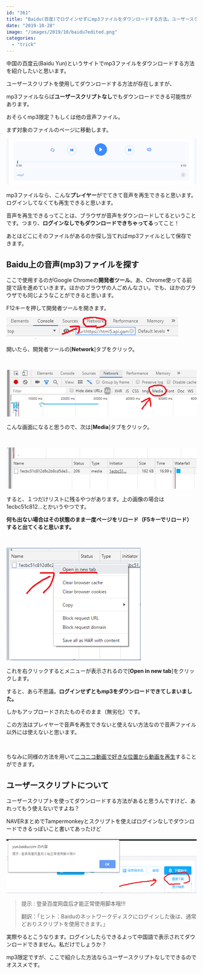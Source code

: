 ```yaml
---
id: "361"
title: "Baidu(百度)でログインせずにmp3ファイルをダウンロードする方法。ユーザースクリプト不要！"
date: "2019-10-28"
image: "/images/2019/10/baidu7edited.png"
categories: 
  - "trick"
---
```


中国の百度云(Baidu Yun)というサイトでmp3ファイルをダウンロードする方法を紹介したいと思います。

ユーザースクリプトを使用してダウンロードする方法が存在しますが、

mp3ファイルならば**ユーザースクリプトなし**でもダウンロードできる可能性があります。

おそらくmp3限定？もしくは他の音声ファイル。

まず対象のファイルのページに移動します。

![Baiduで表示されるmp3プレイヤー](/images/2019/10/baidu1.png)

mp3ファイルなら、こんな**プレイヤー**がでてきて音声を再生できると思います。ログインしてなくても再生できると思います。

音声を再生できるってことは、ブラウザが音声をダウンロードしてるということです。つまり、**ログインなしでもダウンロードできちゃってる**ってこと！

あとはどこにそのファイルがあるのか探し当てればmp3ファイルとして保存できます。

## Baidu上の音声(mp3)ファイルを探す

ここで使用するのがGoogle Chromeの**開発者ツール**。あ、Chrome使ってる前提で話を進めていきます。ほかのブラウザの人ごめんなさい。でも、ほかのブラウザでも同じようなことができると思います。

F12キーを押して開発者ツールを開きます。

![Chrome開発者ツールで[Network]タブを開く](/images/2019/10/baidu2.png)

開いたら、開発者ツールの\[**Network**\]タブをクリック。

 

![開発者ツールで[Media]タブを開く](/images/2019/10/baidu3.png)

こんな画面になると思うので、次は\[**Media**\]タブをクリック。

 

![開発者ツールでbaiduにアップロードされたmp3ファイルを探し出す](/images/2019/10/baidu4.png)

すると、１つだけリストに残るやつがあります。上の画像の場合は 1ecbc51c812...とかいうやつです。

**何も出ない場合はその状態のまま一度ページをリロード（F5キーでリロード）すると出てくると思います。**

 

![開発者ツールでbaidu上のファイルを保存する](/images/2019/10/baidu5.png)

これを右クリックするとメニューが表示されるので\[**Open in new tab**\]をクリックします。

すると、あら不思議。**ログインせずともmp3をダウンロードできてしまいました。**

しかもアップロードされたものそのまま（無劣化）です。

この方法はプレイヤーで音声を再生できないと使えない方法なので音声ファイル以外には使えないと思います。

 

ちなみに同様の方法を用いて[ニコニコ動画で好きな位置から動画を再生](https://tialight.com/?p=810)することができます。

## ユーザースクリプトについて

ユーザースクリプトを使ってダウンロードする方法があると思うんですけど、あれってもう使えないですよね？

NAVERまとめでTampermonkeyとスクリプトを使えばログインなしでダウンロードできるっぽいこと書いてあったけど

![Baiduにログインせずにファイルをダウンロードするユーザースクリプトが使えない](/images/2019/10/baidu6.png)

> 提示 : 登录百度网盘后才能正常使用脚本哦!!!
> 
> 翻訳：「ヒント：Baiduのネットワークディスクにログインした後は、通常どおりスクリプトを使用できます。」

実際やるとこうなります。ログインしたらできるよって中国語で表示されてダウンロードできません。私だけでしょうか？

mp3限定ですが、ここで紹介した方法ならユーザースクリプトなしでできるのでオススメです。
